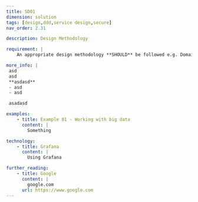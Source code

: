 ```yaml
---
title: SD01
dimension: solution
tags: [design,ddd,service design,secure]
nav_order: 2.31

description: Design Methodology

requirement: |
    An appropriate design methodology **SHOULD** be followed e.g. Domain Driven Design and should include NHS/CDDO Service Design and Secure By Design principles & methods 

more_info: |
 asd
 asd
 **asdasd**
 - asd 
 - asd

 asadasd

examples: 
    - title: Example 01 - Working with big data
      content: |
        Something

technology:
    - title: Grafana
      content: |
        Using Grafana

further_reading:
    - title: Google
      content: |
        google.com
      url: https://www.google.com
---
```

